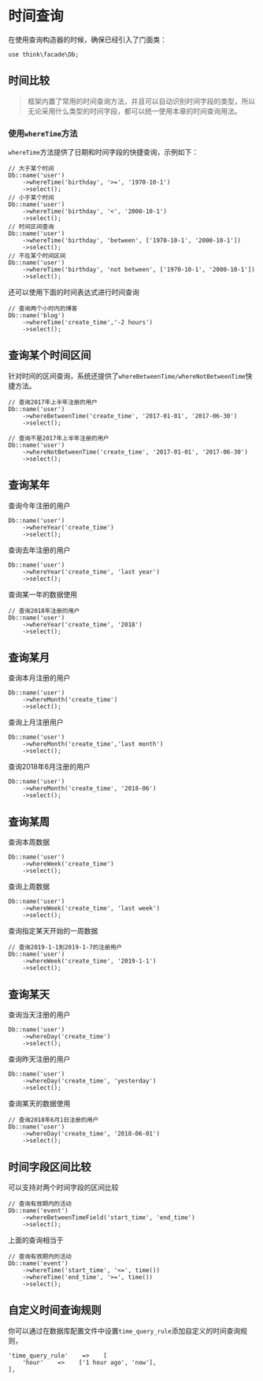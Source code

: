 # 时间查询

在使用查询构造器的时候，确保已经引入了门面类：

```
use think\facade\Db;
```

## 时间比较

> 框架内置了常用的时间查询方法，并且可以自动识别时间字段的类型，所以无论采用什么类型的时间字段，都可以统一使用本章的时间查询用法。

### 使用`whereTime`方法

`whereTime`方法提供了日期和时间字段的快捷查询，示例如下：

```
// 大于某个时间
Db::name('user')
    ->whereTime('birthday', '>=', '1970-10-1')
    ->select();
// 小于某个时间
Db::name('user')
    ->whereTime('birthday', '<', '2000-10-1')
    ->select();
// 时间区间查询
Db::name('user')
    ->whereTime('birthday', 'between', ['1970-10-1', '2000-10-1'])
    ->select();
// 不在某个时间区间
Db::name('user')
    ->whereTime('birthday', 'not between', ['1970-10-1', '2000-10-1'])
    ->select();
```

还可以使用下面的时间表达式进行时间查询

```
// 查询两个小时内的博客
Db::name('blog')
	->whereTime('create_time','-2 hours')
    ->select();
```

## 查询某个时间区间

针对时间的区间查询，系统还提供了`whereBetweenTime/whereNotBetweenTime`快捷方法。

```
// 查询2017年上半年注册的用户
Db::name('user')
    ->whereBetweenTime('create_time', '2017-01-01', '2017-06-30')
    ->select();
    
// 查询不是2017年上半年注册的用户
Db::name('user')
    ->whereNotBetweenTime('create_time', '2017-01-01', '2017-06-30')
    ->select();
```

## 查询某年

查询今年注册的用户

```
Db::name('user')
    ->whereYear('create_time')
    ->select();   
```

查询去年注册的用户

```
Db::name('user')
    ->whereYear('create_time', 'last year')
    ->select();   
```

查询某一年的数据使用

```
// 查询2018年注册的用户
Db::name('user')
    ->whereYear('create_time', '2018')
    ->select();    
```

## 查询某月

查询本月注册的用户

```
Db::name('user')
    ->whereMonth('create_time')
    ->select();   
```

查询上月注册用户

```
Db::name('user')
    ->whereMonth('create_time','last month')
    ->select();   
```

查询2018年6月注册的用户

```
Db::name('user')
    ->whereMonth('create_time', '2018-06')
    ->select();    
```

## 查询某周

查询本周数据

```
Db::name('user')
    ->whereWeek('create_time')
    ->select();    
```

查询上周数据

```
Db::name('user')
    ->whereWeek('create_time', 'last week')
    ->select();    
```

查询指定某天开始的一周数据

```
// 查询2019-1-1到2019-1-7的注册用户
Db::name('user')
    ->whereWeek('create_time', '2019-1-1')
    ->select();    
```

## 查询某天

查询当天注册的用户

```
Db::name('user')
    ->whereDay('create_time')
    ->select();   
```

查询昨天注册的用户

```
Db::name('user')
    ->whereDay('create_time', 'yesterday')
    ->select();   
```

查询某天的数据使用

```
// 查询2018年6月1日注册的用户
Db::name('user')
    ->whereDay('create_time', '2018-06-01')
    ->select();    
```

## 时间字段区间比较

可以支持对两个时间字段的区间比较

```
// 查询有效期内的活动
Db::name('event')
	->whereBetweenTimeField('start_time', 'end_time')
    ->select();
```

上面的查询相当于

```
// 查询有效期内的活动
Db::name('event')
	->whereTime('start_time', '<=', time())
    ->whereTime('end_time', '>=', time())
    ->select();
```

## 自定义时间查询规则

你可以通过在数据库配置文件中设置`time_query_rule`添加自定义的时间查询规则，

```
'time_query_rule'    =>    [
    'hour'    =>    ['1 hour ago', 'now'],
],
```